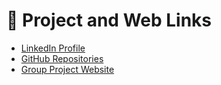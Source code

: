 # 🔗 Project and Web Links

- [LinkedIn Profile](https://www.linkedin.com/in/YOURNAME/)
- [GitHub Repositories](https://github.com/YOURUSERNAME)
- [Group Project Website](https://example.com)

